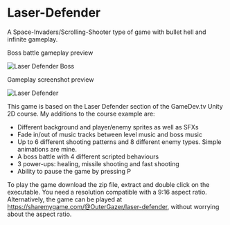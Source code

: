 # Laser-Defender
A Space-Invaders/Scrolling-Shooter type of game with bullet hell and infinite gameplay.

Boss battle gameplay preview

![Laser Defender Boss](https://user-images.githubusercontent.com/71871620/129691461-613e4a91-32ba-41b6-8de9-c1b88b72011d.gif)

Gameplay screenshot preview

![Laser Defender](https://user-images.githubusercontent.com/71871620/129691633-d50b932a-30ae-4a17-8019-14b33155036a.png)


This game is based on the Laser Defender section of the GameDev.tv Unity 2D course.
My additions to the course example are:
- Different background and player/enemy sprites as well as SFXs
- Fade in/out of music tracks between level music and boss music
- Up to 6 different shooting patterns and 8 different enemy types. Simple animations are mine.
- A boss battle with 4 different scripted behaviours
- 3 power-ups: healing, missile shooting and fast shooting
- Ability to pause the game by pressing P

To play the game download the zip file, extract and double click on the executable. You need a resolution compatible with a 9:16 aspect ratio.
Alternatively, the game can be played at https://sharemygame.com/@OuterGazer/laser-defender, without worrying about the aspect ratio.
